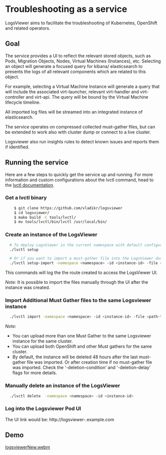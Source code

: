 # Troubleshooting as a service

LogsViewer aims to facilitate the troubleshooting of Kubernetes, OpenShift and related operators.

## Goal
The service provides a UI to reflect the relevant stored objects, such as Pods, Migration Objects, Nodes, Virtual Machines (Instances), etc.
Selecting an object will generate a focused query for kibana/ elasticsearch to presents the logs of all relevant components which are related to this object.

For example, selecting a Virtual Machine Instance will generate a query that will include the associated virt-launcher, relevant virt-handler and virt-controller and virt-api.
The query will be bound by the Virtual Machine lifecycle timeline.

All imported log files will be streamed into an integrated instance of elasticsearch.

The service operates on compressed collected must-gather files, but can be extended to work also with cluster dump or connect to a live cluster.

Logsviewer also run insights rules to detect known issues and reports them if identified.
 
## Running the service

Here are a few steps to quickly get the service up and running. For more
information and custom configurations about the lvctl command, head to the
[lvctl documentation](./tools/lvctl/README.md).

### Get a lvctl binary

```bash
	$ git clone https://github.com/vladikr/logsviewer
	$ cd logsviewer/
	$ make build -C tools/lvctl/
	$ mv tools/lvctl/bin/lvctl /usr/local/bin/
```

### Create an instance of the LogsViewer
```bash
  # To deploy LogsViewer in the current namespace with default configuration
  ./lvctl setup

  # Or if you want to import a must-gather file into the LogsViewer during the setup
  ./lvctl setup-import -namespace <namespace> -id <instance-id> -file <path-to/must-gather-file.tar.gz>
```

This commands will log the the route created to access the LogsViewer UI.

*Note:* It is possible to import the files manually through the UI after the instance was created.

### Import Additional Must Gather files to the same Logsviewer instance
```bash
  ./lvctl import -namespace <namespace> -id <instance-id> -file <path-to/must-gather-file.tar.gz>
```

*Note:*
  - You can upload more than one Must Gather to the same Logsviewer instance for the same cluster.
  - You can upload both OpenShift and other Must gathers for the same cluster.
  - By default, the instance will be deleted 48 hours after the last must-gather file was imported. Or after creation time if no must-gather file was imported. Check the '-deletion-condition' and '-deletion-delay' flags for more details.

### Manually delete an instance of the LogsViewer

```bash
  ./lvctl delete  -namespace <namespace> -id <instance-id>
```

### Log into the Logsviewer Pod UI
The UI link would be:
http://logsviewer-<namespace><instance-id>.example.com


## Demo

[logsviewerNew.webm](https://github.com/vladikr/logsviewer/assets/1035064/0a71f97e-b5c7-45b4-8a21-262c0a40806f)
